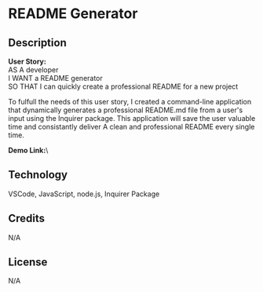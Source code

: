 # README Generator 
## Description 

**User Story:**\
AS A developer\
I WANT a README generator\
SO THAT I can quickly create a professional README for a new project

To fulfull the needs of this user story, I created a command-line application 
that dynamically generates a professional README.md file from a user's input using the Inquirer package.
This application will save the user valuable time and consistantly deliver A clean and professional README
every single time.

**Demo Link:**\


## Technology
VSCode, JavaScript, node.js, Inquirer Package

## Credits
N/A

## License 
N/A
